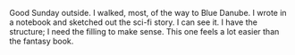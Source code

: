 Good Sunday outside. I walked, most, of the way to Blue Danube. I wrote in a notebook and sketched out the sci-fi story. I can see it. I have the structure; I need the filling to make sense. This one feels a lot easier than the fantasy book.
